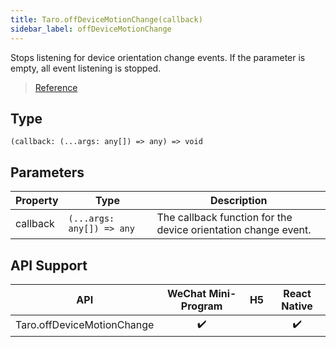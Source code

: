```yaml
---
title: Taro.offDeviceMotionChange(callback)
sidebar_label: offDeviceMotionChange
---
```


Stops listening for device orientation change events. If the parameter is empty, all event listening is stopped.

> [Reference](https://developers.weixin.qq.com/miniprogram/en/dev/api/device/motion/wx.offDeviceMotionChange.html)

## Type

```tsx
(callback: (...args: any[]) => any) => void
```

## Parameters

<table>
  <thead>
    <tr>
      <th>Property</th>
      <th>Type</th>
      <th>Description</th>
    </tr>
  </thead>
  <tbody>
    <tr>
      <td>callback</td>
      <td><code>(...args: any[]) =&gt; any</code></td>
      <td>The callback function for the device orientation change event.</td>
    </tr>
  </tbody>
</table>

## API Support

| API | WeChat Mini-Program | H5 | React Native |
| :---: | :---: | :---: | :---: |
| Taro.offDeviceMotionChange | ✔️ |  | ✔️ |
